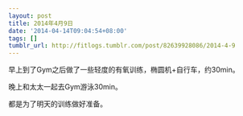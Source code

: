 ```yaml
---
layout: post
title: 2014年4月9日
date: '2014-04-14T09:04:54+08:00'
tags: []
tumblr_url: http://fitlogs.tumblr.com/post/82639928086/2014-4-9
---
```

早上到了Gym之后做了一些轻度的有氧训练，椭圆机+自行车，约30min。

晚上和太太一起去Gym游泳30min。

都是为了明天的训练做好准备。
